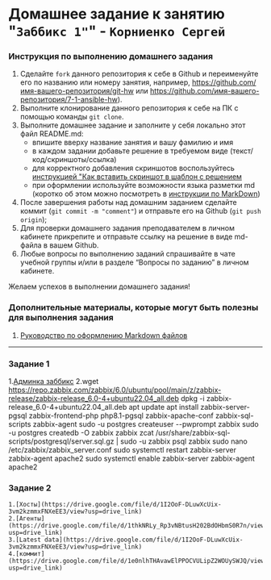 ﻿# Домашнее задание к занятию "`Заббикс 1"`" - `Корниенко Сергей`


### Инструкция по выполнению домашнего задания

   1. Сделайте `fork` данного репозитория к себе в Github и переименуйте его по названию или номеру занятия, например, https://github.com/имя-вашего-репозитория/git-hw или  https://github.com/имя-вашего-репозитория/7-1-ansible-hw).
   2. Выполните клонирование данного репозитория к себе на ПК с помощью команды `git clone`.
   3. Выполните домашнее задание и заполните у себя локально этот файл README.md:
      - впишите вверху название занятия и вашу фамилию и имя
      - в каждом задании добавьте решение в требуемом виде (текст/код/скриншоты/ссылка)
      - для корректного добавления скриншотов воспользуйтесь [инструкцией "Как вставить скриншот в шаблон с решением](https://github.com/netology-code/sys-pattern-homework/blob/main/screen-instruction.md)
      - при оформлении используйте возможности языка разметки md (коротко об этом можно посмотреть в [инструкции  по MarkDown](https://github.com/netology-code/sys-pattern-homework/blob/main/md-instruction.md))
   4. После завершения работы над домашним заданием сделайте коммит (`git commit -m "comment"`) и отправьте его на Github (`git push origin`);
   5. Для проверки домашнего задания преподавателем в личном кабинете прикрепите и отправьте ссылку на решение в виде md-файла в вашем Github.
   6. Любые вопросы по выполнению заданий спрашивайте в чате учебной группы и/или в разделе “Вопросы по заданию” в личном кабинете.
   
Желаем успехов в выполнении домашнего задания!
   
### Дополнительные материалы, которые могут быть полезны для выполнения задания

1. [Руководство по оформлению Markdown файлов](https://gist.github.com/Jekins/2bf2d0638163f1294637#Code)

---

### Задание 1




   1.[Админка заббикс](https://drive.google.com/file/d/14MayiSTu4IwfNhLYSxni1RRhnyv3AdIW/view?usp=drive_link)
   2.wget https://repo.zabbix.com/zabbix/6.0/ubuntu/pool/main/z/zabbix-release/zabbix-release_6.0-4+ubuntu22.04_all.deb
     dpkg -i zabbix-release_6.0-4+ubuntu22.04_all.deb
     apt update 
     apt install zabbix-server-pgsql zabbix-frontend-php php8.1-pgsql zabbix-apache-conf zabbix-sql-scripts zabbix-agent
     sudo -u postgres createuser --pwprompt zabbix
     sudo -u postgres createdb -O zabbix zabbix 
     zcat /usr/share/zabbix-sql-scripts/postgresql/server.sql.gz | sudo -u zabbix psql zabbix
     sudo nano /etc/zabbix/zabbix_server.conf
     sudo systemctl restart zabbix-server zabbix-agent apache2
     sudo systemctl enable zabbix-server zabbix-agent apache2 

### Задание 2
    1.[Хосты](https://drive.google.com/file/d/1I2OoF-DLuwXcUix-3vm2kzmmxFNXeEE3/view?usp=drive_link)
    2.[Агенты](https://drive.google.com/file/d/1thkNRLy_Rp3vNBtusH202BdOHbmS0R7n/view?usp=drive_link)
    3.[Latest data](https://drive.google.com/file/d/1I2OoF-DLuwXcUix-3vm2kzmmxFNXeEE3/view?usp=drive_link)
    4.[коммит](https://drive.google.com/file/d/1e0nlhTHAvawElPPOCVULipZ2WOUySWJQ/view?usp=drive_link)
